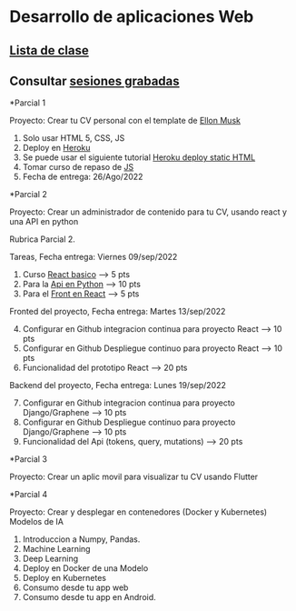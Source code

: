 # Desarrollo de aplicaciones Web
## [Lista de clase](https://docs.google.com/spreadsheets/d/1XnWhZaZ7BDcgLXSc8V_f_W7GoY6Eq0xgrXxldFy0Epg/edit?usp=sharing)
## Consultar [sesiones grabadas](https://drive.google.com/drive/folders/12AKxOWWEjDF_pCybSnD5FQLc-hPGkON6?usp=sharing)

*Parcial 1

Proyecto:  Crear tu CV personal con el template de [Ellon Musk](https://emprendedor.com/el-cv-de-elon-musk-es-de-una-pagina-el-tuyo-deberia-ser-igual/)
1. Solo usar HTML 5, CSS, JS
2. Deploy en [Heroku](https://www.heroku.com/)
3. Se puede usar el siguiente tutorial [Heroku deploy static HTML](https://www.geeksforgeeks.org/how-to-deploy-a-basic-static-html-website-to-heroku/)
4. Tomar curso de repaso de [JS](https://www.freecodecamp.org/learn/javascript-algorithms-and-data-structures/)
5.  Fecha de entrega: 26/Ago/2022


*Parcial 2

Proyecto: Crear un administrador de contenido para tu CV, usando react y una API en python

Rubrica Parcial 2.

Tareas, Fecha entrega:  Viernes 09/sep/2022

1. Curso [React basico](https://www.udemy.com/course/react-js-para-principiantes-desde-cero-curso-gratuito/) --> 5 pts
2. Para la [Api en Python](https://www.howtographql.com/graphql-python/0-introduction/) --> 10 pts
3. Para el [Front en React](https://www.howtographql.com/react-apollo/1-getting-started/) --> 5 pts

Fronted del proyecto, Fecha entrega:  Martes 13/sep/2022

4. Configurar en Github integracion continua para proyecto React --> 10 pts
5. Configurar en Github Despliegue continuo para proyecto React  --> 10 pts
6. Funcionalidad del prototipo React --> 20 pts

Backend del proyecto, Fecha entrega:  Lunes 19/sep/2022

7. Configurar en Github integracion continua para proyecto Django/Graphene --> 10 pts
8. Configurar en Github Despliegue continuo para proyecto Django/Graphene  --> 10 pts
9. Funcionalidad del Api (tokens, query, mutations) --> 20 pts
 


*Parcial 3

Proyecto: Crear un aplic movil para visualizar tu CV usando Flutter

*Parcial 4

Proyecto: Crear y desplegar en contenedores (Docker y Kubernetes) Modelos de IA 

1. Introduccion a Numpy, Pandas.
2. Machine Learning
3. Deep Learning
4. Deploy en Docker de una Modelo
5. Deploy en Kubernetes
6. Consumo desde tu app web
7. Consumo desde tu app en Android.
